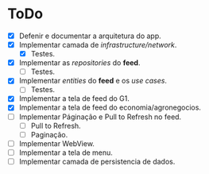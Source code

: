 # ToDo

- [X] Defenir e documentar a arquitetura do app.
- [X] Implementar camada de *infrastructure/network*.
  - [X] Testes.
- [X] Implementar as *repositories* do **feed**.
  - [ ] Testes.
- [X] Implementar *entities* do **feed** e os *use cases*.
  - [ ] Testes.
- [X] Implementar a tela de feed do G1.
- [X] Implementar a tela de feed do economia/agronegocios.
- [ ] Implementar Páginação e Pull to Refresh no feed.
  - [ ] Pull to Refresh.
  - [ ] Paginação.
- [ ] Implementar WebView.
- [ ] Implementar a tela de menu.
- [ ] Implementar camada de persistencia de dados.
